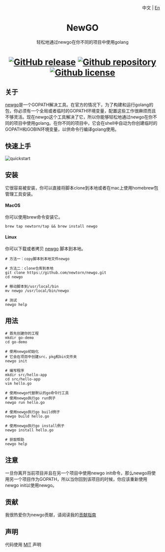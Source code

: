 <p align="right">中文 | <a href="../README.md">En</a>
<div align="center">
<h1>NewGO</h1>

轻松地通过newgo在你不同的项目中使用golang

[![GitHub release](https://img.shields.io/github/release/newtorn/newgo.svg)](https://github.com/newtorn/newgo/releases)
[![Github repository](https://img.shields.io/appveyor/ci/gruntjs/grunt.svg)](https://github.com/newtorn/newgo.git)
[![Github license](https://img.shields.io/github/license/newtorn/newgo.svg)](LICENSE)
===
</div>

## 关于

[newgo](https://github.com/newtorn/newgo.git)是一个GOPATH解决工具。在官方的情况下，为了构建和运行golang的包，你必须有一个全局或者临时的GOPATH环境变量，配置这些工作很麻烦而且不够灵活。现在newgo这个工具解决了它，所以你能够轻松地通过newgo在你不同的项目中使用golang。在你不同的项目中，它会在shell中自动为你创建临时的GOPATH和GOBIN环境变量，以供命令行编译golang使用。


## 快速上手

![quickstart](../assets/quickstart.gif)


## 安装

它很容易被安装，你可以直接将脚本clone到本地或者在mac上使用homebrew包管理工具安装。

#### MacOS
你可以使用brew命令安装它。
```
brew tap newtorn/tap && brew install newgo
```

#### Linux
你可以下载或者拷贝 [newgo](https://github.com/newtorn/newgo.git) 脚本到本地。
```
# 方法一：copy脚本到本地文件newgo

# 方法二：clone仓库到本地
git clone https://github.com/newtorn/newgo.git
cd newgo

# 移动脚本到/usr/local/bin
mv newgo /usr/local/bin/newgo

# 测试
newgo help
```


## 用法

```
# 首先创建你的工程
mkdir go-demo
cd go-demo

# 使用newgo初始化
# 它会在项目中创建src，pkg和bin文件夹
newgo init

# 编写程序
mkdir src/hello-app
cd src/hello-app
vim hello.go

# 使用newgo代替默认的go命令行工具
# 使用newgo执行go run例子
newgo run hello.go

# 使用newgo执行go build例子
newgo build hello.go

# 使用newgo执行go install例子
newgo install hello.go

# 获取帮助
newgo help
```


## 注意

一旦你离开当前项目并且在另一个项目中使用newgo init命令，那么newgo将使用另一个项目作为GOPATH，所以当你回到该项目的时候，你应该重新使用newgo init以使用newgo。


## 贡献

我很热爱你为newgo贡献，请阅读我的[贡献指南](../CONTRIBUTING.md)


## 声明

代码使用 [MIT](../LICENSE) 声明
